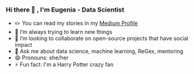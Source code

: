 ### Hi there 👋 , I'm Eugenia - Data Scientist

- ✏️ You can read my stories in my [Medium Profile](https://medium.com/@eugeniainzaugarat)
- 🌱 I’m always trying to learn new things
- 👯 I’m looking to collaborate on open-source projects that have social impact
- 💬 Ask me about data science, machine learning, ReGex, mentoring 
- 😄 Pronouns: she/her
- ⚡ Fun fact: I'm a Harry Potter crazy fan
